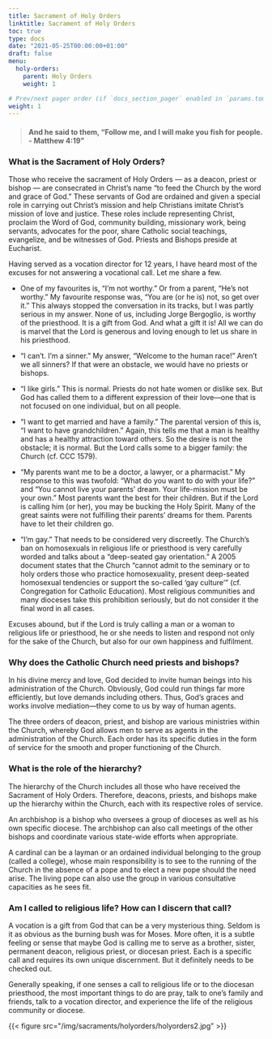 ```yaml
---
title: Sacrament of Holy Orders
linktitle: Sacrament of Holy Orders
toc: true
type: docs
date: "2021-05-25T00:00:00+01:00"
draft: false
menu:
  holy-orders:
    parent: Holy Orders
    weight: 1

# Prev/next pager order (if `docs_section_pager` enabled in `params.toml`)
weight: 1
---
```


> #### And he said to them, “Follow me, and I will make you fish for people. -  Matthew 4:19"

### What is the Sacrament of Holy Orders?
Those who receive the sacrament of Holy Orders — as a deacon, priest or bishop — are consecrated in Christ’s name “to feed the Church by the word and grace of God.” These servants of God are ordained and given a special role in carrying out Christ’s mission and help Christians imitate Christ’s mission of love and justice. These roles include representing Christ, proclaim the Word of God, community building, missionary work, being servants, advocates for the poor, share Catholic social teachings, evangelize, and be witnesses of God. Priests and Bishops preside at Eucharist.

Having served as a vocation director for 12 years, I have heard most of the excuses for not answering a vocational call. Let me share a few.

- One of my favourites is, “I’m not worthy.” Or from a parent, “He’s not worthy.” My favourite response was, “You are (or he is) not, so get over it.” This always stopped the conversation in its tracks, but I was partly serious in my answer. None of us, including Jorge Bergoglio, is worthy of the priesthood. It is a gift from God. And what a gift it is! All we can do is marvel that the Lord is generous and loving enough to let us share in his priesthood.

- “I can’t. I’m a sinner.” My answer, “Welcome to the human race!” Aren’t we all sinners? If that were an obstacle, we would have no priests or bishops.

- “I like girls.” This is normal. Priests do not hate women or dislike sex. But God has called them to a different expression of their love—one that is not focused on one individual, but on all people.

- “I want to get married and have a family.” The parental version of this is, “I want to have grandchildren.” Again, this tells me that a man is healthy and has a healthy attraction toward others. So the desire is not the obstacle; it is normal. But the Lord calls some to a bigger family: the Church (cf. CCC 1579).

- “My parents want me to be a doctor, a lawyer, or a pharmacist.” My response to this was twofold: “What do you want to do with your life?” and “You cannot live your parents’ dream. Your life-mission must be your own.” Most parents want the best for their children. But if the Lord is calling him (or her), you may be bucking the Holy Spirit. Many of the great saints were not fulfilling their parents’ dreams for them. Parents have to let their children go.

- “I’m gay.” That needs to be considered very discreetly. The Church’s ban on homosexuals in religious life or priesthood is very carefully worded and talks about a “deep-seated gay orientation.” A 2005 document states that the Church “cannot admit to the seminary or to holy orders those who practice homosexuality, present deep-seated homosexual tendencies or support the so-called ‘gay culture’” (cf. Congregation for Catholic Education). Most religious communities and many dioceses take this prohibition seriously, but do not consider it the final word in all cases.

Excuses abound, but if the Lord is truly calling a man or a woman to religious life or priesthood, he or she needs to listen and respond not only for the sake of the Church, but also for our own happiness and fulfilment.

### Why does the Catholic Church need priests and bishops?
In his divine mercy and love, God decided to invite human beings into his administration of the Church. Obviously, God could run things far more efficiently, but love demands including others. Thus, God’s graces and works involve mediation—they come to us by way of human agents.

The three orders of deacon, priest, and bishop are various ministries within the Church, whereby God allows men to serve as agents in the administration of the Church. Each order has its specific duties in the form of service for the smooth and proper functioning of the Church.

### What is the role of the hierarchy?
The hierarchy of the Church includes all those who have received the Sacrament of Holy Orders. Therefore, deacons, priests, and bishops make up the hierarchy within the Church, each with its respective roles of service.

An archbishop is a bishop who oversees a group of dioceses as well as his own specific diocese. The archbishop can also call meetings of the other bishops and coordinate various state-wide efforts when appropriate.

A cardinal can be a layman or an ordained individual belonging to the group (called a college), whose main responsibility is to see to the running of the Church in the absence of a pope and to elect a new pope should the need arise. The living pope can also use the group in various consultative capacities as he sees fit.

### Am I called to religious life? How can I discern that call?
A vocation is a gift from God that can be a very mysterious thing. Seldom is it as obvious as the burning bush was for Moses. More often, it is a subtle feeling or sense that maybe God is calling me to serve as a brother, sister, permanent deacon, religious priest, or diocesan priest. Each is a specific call and requires its own unique discernment. But it definitely needs to be checked out.

Generally speaking, if one senses a call to religious life or to the diocesan priesthood, the most important things to do are pray, talk to one’s family and friends, talk to a vocation director, and experience the life of the religious community or diocese.

{{< figure src="/img/sacraments/holyorders/holyorders2.jpg" >}}

